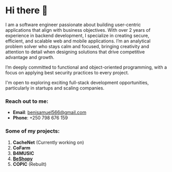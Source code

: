 
# Hi there 👋

I am a software engineer passionate about building user-centric applications that align with business objectives. With over 2 years of experience in backend development, I specialize in creating secure, efficient, and scalable web and mobile applications. I’m an analytical problem solver who stays calm and focused, bringing creativity and attention to detail when designing solutions that drive competitive advantage and growth.

I’m deeply committed to functional and object-oriented programming, with a focus on applying best security practices to every project.

I'm open to exploring exciting full-stack development opportunities, particularly in startups and scaling companies.

### Reach out to me:
- **Email**: [benisamuel566@gmail.com](mailto:benisamuel566@gmail.com)
- **Phone**: +250 798 676 159

### Some of my projects:
1. **CacheNet** (Currently working on)
2. **CoFarm**
3. **B4MUSIC**
4. [**BeShopy**](https://beshopy.vercel.app/signup)
5. **COPIC** (Rebuilt)
